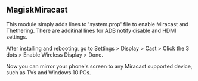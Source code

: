 ## MagiskMiracast
This module simply adds lines to 'system.prop' file to enable Miracast and Thethering. There are additinal lines for ADB notify disable and HDMI settings.

After installing and rebooting, go to Settings > Display > Cast > Click the 3 dots > Enable Wireless Display > Done.

Now you can mirror your phone's screen to any Miracast supported device, such as TVs and Windows 10 PCs.
